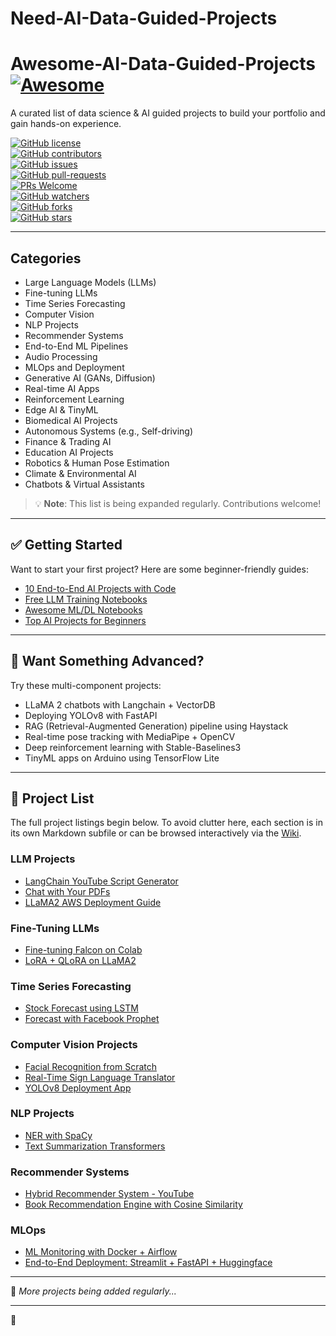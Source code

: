 # Need-AI-Data-Guided-Projects
# Awesome-AI-Data-Guided-Projects [![Awesome](https://awesome.re/badge.svg)](https://awesome.re)

A curated list of data science & AI guided projects to build your portfolio and gain hands-on experience.

[![GitHub license](https://img.shields.io/github/license/Duncan1738/Awesome-AI-Data-Guided-Projects.svg)](https://github.com/Duncan1738/Awesome-AI-Data-Guided-Projects/blob/main/LICENSE)  
[![GitHub contributors](https://img.shields.io/github/contributors/Duncan1738/Awesome-AI-Data-Guided-Projects.svg)](https://github.com/Duncan1738/Awesome-AI-Data-Guided-Projects/graphs/contributors)  
[![GitHub issues](https://img.shields.io/github/issues/Duncan1738/Awesome-AI-Data-Guided-Projects.svg)](https://github.com/Duncan1738/Awesome-AI-Data-Guided-Projects/issues)  
[![GitHub pull-requests](https://img.shields.io/github/issues-pr/Duncan1738/Awesome-AI-Data-Guided-Projects.svg)](https://github.com/Duncan1738/Awesome-AI-Data-Guided-Projects/pulls)  
[![PRs Welcome](https://img.shields.io/badge/PRs-welcome-brightgreen.svg?style=flat-square)](http://makeapullrequest.com)  
[![GitHub watchers](https://img.shields.io/github/watchers/Duncan1738/Awesome-AI-Data-Guided-Projects.svg?style=social&label=Watch)](https://github.com/Duncan1738/Awesome-AI-Data-Guided-Projects/watchers)  
[![GitHub forks](https://img.shields.io/github/forks/Duncan1738/Awesome-AI-Data-Guided-Projects.svg?style=social&label=Fork)](https://github.com/Duncan1738/Awesome-AI-Data-Guided-Projects/network)  
[![GitHub stars](https://img.shields.io/github/stars/Duncan1738/Awesome-AI-Data-Guided-Projects.svg?style=social&label=Star)](https://github.com/Duncan1738/Awesome-AI-Data-Guided-Projects/stargazers)

---

## Categories

- Large Language Models (LLMs)
- Fine-tuning LLMs
- Time Series Forecasting
- Computer Vision
- NLP Projects
- Recommender Systems
- End-to-End ML Pipelines
- Audio Processing
- MLOps and Deployment
- Generative AI (GANs, Diffusion)
- Real-time AI Apps
- Reinforcement Learning
- Edge AI & TinyML
- Biomedical AI Projects
- Autonomous Systems (e.g., Self-driving)
- Finance & Trading AI
- Education AI Projects
- Robotics & Human Pose Estimation
- Climate & Environmental AI
- Chatbots & Virtual Assistants

> 💡 **Note**: This list is being expanded regularly. Contributions welcome!

---

## ✅ Getting Started

Want to start your first project? Here are some beginner-friendly guides:

- [10 End-to-End AI Projects with Code](https://pub.towardsai.net/10-end-to-end-guided-data-science-projects-to-build-your-portfolio-b7b9047fe6c9)
- [Free LLM Training Notebooks](https://levelup.gitconnected.com/14-free-large-language-models-fine-tuning-notebooks-532055717cb7)
- [Awesome ML/DL Notebooks](https://github.com/neomatrix369/awesome-ai-ml-dl/blob/master/notebooks/README.md)
- [Top AI Projects for Beginners](https://github.com/llSourcell/Learn_Machine_Learning_in_3_Months)

---

## 🔭 Want Something Advanced?

Try these multi-component projects:

- LLaMA 2 chatbots with Langchain + VectorDB  
- Deploying YOLOv8 with FastAPI  
- RAG (Retrieval-Augmented Generation) pipeline using Haystack  
- Real-time pose tracking with MediaPipe + OpenCV  
- Deep reinforcement learning with Stable-Baselines3  
- TinyML apps on Arduino using TensorFlow Lite  

---

## 📂 Project List

The full project listings begin below. To avoid clutter here, each section is in its own Markdown subfile or can be browsed interactively via the [Wiki](https://github.com/Duncan1738/Awesome-AI-Data-Guided-Projects/wiki).

### LLM Projects
- [LangChain YouTube Script Generator](https://levelup.gitconnected.com/automating-youtube-script-writing-with-langchain-and-streamlit-a-step-by-step-guide-9786ebaec6be)
- [Chat with Your PDFs](https://levelup.gitconnected.com/building-a-pdf-chat-app-using-langchain-openai-api-streamlit-3d95c27bda0)
- [LLaMA2 AWS Deployment Guide](https://www.youtube.com/watch?v=rQq1m2aJ_fk)

### Fine-Tuning LLMs
- [Fine-tuning Falcon on Colab](https://colab.research.google.com/github/ashishpatel26/LLM-Finetuning/blob/main/6.Finetune%20Falcon-7b%20with%20BNB%20Self%20Supervised%20Training.ipynb)
- [LoRA + QLoRA on LLaMA2](https://colab.research.google.com/github/ashishpatel26/LLM-Finetuning/blob/main/7.FineTune_LLAMA2_with_QLORA.ipynb)

### Time Series Forecasting
- [Stock Forecast using LSTM](https://www.youtube.com/watch?v=H6du_pfuznE)
- [Forecast with Facebook Prophet](https://www.youtube.com/watch?v=KvLG1uTC-KU)

### Computer Vision Projects
- [Facial Recognition from Scratch](https://youtu.be/bK_k7eebGgc)
- [Real-Time Sign Language Translator](https://youtu.be/ZTSRZt04JkY)
- [YOLOv8 Deployment App](https://github.com/ultralytics/ultralytics)

### NLP Projects
- [NER with SpaCy](https://www.geeksforgeeks.org/named-entity-recognition-ner-using-spacy/)
- [Text Summarization Transformers](https://www.analyticsvidhya.com/blog/2020/11/text-summarization-approaches-nlp/)

### Recommender Systems
- [Hybrid Recommender System - YouTube](https://www.youtube.com/watch?v=zv7Q1Hh1uG8)
- [Book Recommendation Engine with Cosine Similarity](https://towardsdatascience.com/building-a-book-recommender-system-using-cosine-similarity-dc5188ff8742)

### MLOps
- [ML Monitoring with Docker + Airflow](https://www.projectpro.io/project-use-case/ml-model-monitoring-using-apache-airflow-and-docker)
- [End-to-End Deployment: Streamlit + FastAPI + Huggingface](https://github.com/Jcharis/streamlit-fastapi-huggingface)

---

🔁 _More projects being added regularly..._

---

👋 
